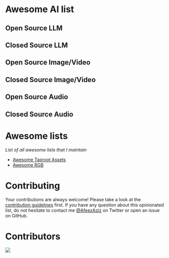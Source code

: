 # Awesome AI list

## Open Source LLM

## Closed Source LLM

## Open Source Image/Video 

## Closed Source Image/Video 

## Open Source Audio

## Closed Source Audio

# Awesome lists

*List of all awesome lists that I maintain*

* [Awesome Taproot Assets](https://github.com/afeezaziz/awesome-taproot-asset)
* [Awesome RGB](https://github.com/afeezaziz/awesome-rgb)

# Contributing

Your contributions are always welcome! Please take a look at the [contribution guidelines](https://github.com/afeezaziz/awesome-ai/blob/main/CONTRIBUTING.md) first. If you have any question about this opinionated list, do not hesitate to contact me [@AfeezAziz](https://twitter.com/AfeezAziz) on Twitter or open an issue on GitHub.

# Contributors

<a align="center" href="https://github.com/afeezaziz/awesome-ai/graphs/contributors">
  <img src="https://contrib.rocks/image?repo=afeezaziz/awesome-ai" />
</a>
